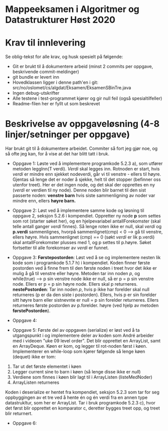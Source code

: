 # Mappeeksamen i Algoritmer og Datastrukturer Høst 2020

# Krav til innlevering

Se oblig-tekst for alle krav, og husk spesielt på følgende:

* Git er brukt til å dokumentere arbeid (minst 2 commits per oppgave, beskrivende commit-meldinger)	
* git bundle er levert inn
* Hovedklassen ligger i denne path'en i git: src/no/oslomet/cs/algdat/Eksamen/EksamenSBinTre.java
* Ingen debug-utskrifter
* Alle testene i test-programmet kjører og gir null feil (også spesialtilfeller)
* Readme-filen her er fyllt ut som beskrevet


# Beskrivelse av oppgaveløsning (4-8 linjer/setninger per oppgave)

Har brukt git til å dokumentere arbeidet. Commiter så fort jeg gjør noe, og så ofte jeg kan, for å vise
at det har blitt tatt i bruk.

* Oppgave 1: Løste ved å implementere programkode 5.2.3 a), som utfører metoden leggInn(T verdi). _Verdi_ skal legges
inn. Rotnoden er start, hvis _verdi_ er mindre enn sjekket nodeverdi, går vi til venstre - ellers til høyre. Gjentas
så lenge det er noder å sjekke, helt til det stopper (befinner oss utenfor treet). Her er det ingen node, og det skal
der opprettes en ny (_verdi_ er verdien til ny node). Denne noden blir barnet til den sist passerte noden: 
**venstre barn** hvis siste sammenligning av noder var mindre enn, ellers **høyre barn.** 


* Oppgave 2: Løst ved å implementere samme kode og løsning til oppgave 2, seksjon 5.2.6 i kompendiet. Oppretter ny node
**p** som settes som rot (starter søket her), og en hjelpevariabel antallForekomster (skal telle antall ganger _verdi_ finnes). Så lenge 
roten ikke er null, skal _verdi_ og **p.verdi** sammenlignes, hvorpå sammenlignet(cmp) < 0 --> gå til venstre, ellers
høyre. Hvis sammenlignet (cmp) == 0 (søkt _verdi_ er lik p.verdi) skal antallForekomster plusses med 1, og p
settes til p.høyre. Søket fortsetter til alle forekomser av _verdi_ er funnet. 


* Oppgave 3: **Førstepostorden**: Løst ved å se og implementere nesten lik kode som i programkode 5.1.7 h) i kompendiet.
Koden finner første postorden ved å finne frem til den første noden i treet hvor det ikke er mulig å gå til venstre
eller høyre. Metoden tar inn noden _p_, og while(true) --> p sin venstre node ikke er null, så er p = p sin venstre node.
Ellers er p = p sin høyre node. Ellers skal p returneres.
**nestePostorden**: Tar inn noden _p_, hvis p ikke har forelder skal null returneres (p er da den siste i postorden).
Ellers, hvis p er sin forelder sitt høyre barn eller sistnevnte er null = p sin forelder returneres. Ellers returneres
 første postorden av p.forelder. høyre (ved hjelp av metoden **førstePostorden**).


* Oppgave 4: 



* Oppgave 5: Første del av oppgaven (serialize) er løst ved å ta utgangspunkt i og implementere deler av koden som André arbeider med i videoen
"uke 09 level order". Det blir opprettet en ArrayList, samt en ArrayDeque. Køen er kom, og legger til rot-noden
først i køen. Implementerer en while-loop som kjører følgende så lenge køen (dequet) ikke er tom:
1. Tar ut det første elementet i køen
2. Legger current sine to barn i køen (så lenge disse ikke er _null_)
3. Verdiene som finnes i køen blir lagt til i ArrayListen (listeMedNoder)
4. ArrayListen returneres 

Koden i deserialize er hentet fra kompendiet, seksjon 5.2.3 som tar for seg oppbyggingen av et tre ved å
hente én og én verdi fra en annen type datastrukltur, som her er ArrayList. Tar i bruk programkode 5.2.3 c), hvor
det først blir opprettet en komparator c, deretter bygges treet opp, og treet blir returnert.

* Oppgave 6: